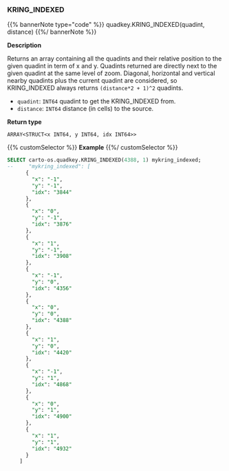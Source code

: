 ### KRING_INDEXED

{{% bannerNote type="code" %}}
quadkey.KRING_INDEXED(quadint, distance)
{{%/ bannerNote %}}

**Description**

Returns an array containing all the quadints and their relative position to the given quadint in term of x and y. Quadints returned are directly next to the given quadint at the same level of zoom. Diagonal, horizontal and vertical nearby quadints plus the current quadint are considered, so KRING_INDEXED always returns `(distance*2 + 1)^2` quadints.

* `quadint`: `INT64` quadint to get the KRING_INDEXED from.
* `distance`: `INT64` distance (in cells) to the source.

**Return type**

`ARRAY<STRUCT<x INT64, y INT64, idx INT64>>`


{{% customSelector %}}
**Example**
{{%/ customSelector %}}

```sql
SELECT carto-os.quadkey.KRING_INDEXED(4388, 1) mykring_indexed;
--     "mykring_indexed": [
      {
        "x": "-1",
        "y": "-1",
        "idx": "3844"
      },
      {
        "x": "0",
        "y": "-1",
        "idx": "3876"
      },
      {
        "x": "1",
        "y": "-1",
        "idx": "3908"
      },
      {
        "x": "-1",
        "y": "0",
        "idx": "4356"
      },
      {
        "x": "0",
        "y": "0",
        "idx": "4388"
      },
      {
        "x": "1",
        "y": "0",
        "idx": "4420"
      },
      {
        "x": "-1",
        "y": "1",
        "idx": "4868"
      },
      {
        "x": "0",
        "y": "1",
        "idx": "4900"
      },
      {
        "x": "1",
        "y": "1",
        "idx": "4932"
      }
    ]
```